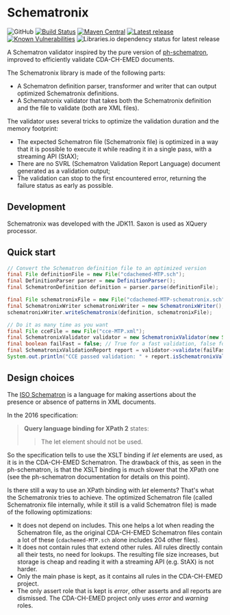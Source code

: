 # Schematronix

![GitHub](https://img.shields.io/github/license/qligier/Schematronix)
[![Build Status](https://travis-ci.org/qligier/Schematronix.png?branch=master)](https://travis-ci.org/qligier/Schematronix)
[![Maven Central](https://maven-badges.herokuapp.com/maven-central/ch.qligier/schematronix/badge.svg?style=flat)](https://search.maven.org/artifact/ch.qligier/schematronix)
[![Latest release](https://img.shields.io/github/release/qligier/Schematronix.svg)](https://github.com/qligier/Schematronix/releases/latest)
[![Known Vulnerabilities](https://snyk.io/test/github/qligier/Schematronix/badge.svg?targetFile=pom.xml)](https://snyk.io/test/github/qligier/Schematronix?targetFile=pom.xml)
![Libraries.io dependency status for latest release](https://img.shields.io/librariesio/release/github/qligier/Schematronix)

A Schematron validator inspired by the pure version of [ph-schematron](https://github.com/phax/ph-schematron), improved to efficiently
 validate CDA-CH-EMED documents.

The Schematronix library is made of the following parts:

- A Schematron definition parser, transformer and writer that can output optimized Schematronix definitions.
- A Schematronix validator that takes both the Schematronix definition and the file to validate (both are XML files).

The validator uses several tricks to optimize the validation duration and the memory footprint:

- The expected Schematron file (Schematronix file) is optimized in a way that it is possible to execute it while reading it in a single
pass, with a streaming API (StAX);
- There are no SVRL (Schematron Validation Report Language) document generated as a validation output;
- The validation can stop to the first encountered error, returning the failure status as early as possible.

## Development

Schematronix was developed with the JDK11. Saxon is used as XQuery processor. 

## Quick start

```java
// Convert the Schematron definition file to an optimized version
final File definitionFile = new File("cdachemed-MTP.sch");
final DefinitionParser parser = new DefinitionParser();
final SchematronDefinition definition = parser.parse(definitionFile);

final File schematronixFile = new File("cdachemed-MTP-schematronix.sch");
final SchematronixWriter schematronixWriter = new SchematronixWriter();
schematronixWriter.writeSchematronix(definition, schematronixFile);

// Do it as many time as you want
final File cceFile = new File("cce-MTP.xml");
final SchematronixValidator validator = new SchematronixValidator(new StreamSource(cceFile), schematronixFile);
final boolean failFast = false; // True for a fast validation, false for a complete validation
final SchematronixValidationReport report = validator->validate(failFast);
System.out.println("CCE passed validation: " + report.isSchematronixValid());
```

## Design choices

The [ISO Schematron](http://schematron.com/) is a language for making assertions about the presence or absence of patterns in XML documents.

In the 2016 specification:

> **Query language binding for XPath 2** states:
> > The let element should not be used.

So the specification tells to use the XSLT binding if _let_ elements are used, as it is in the CDA-CH-EMED Schematron.
The drawback of this, as seen in the ph-schematron, is that the XSLT binding is much slower that the XPath one (see the ph-schematron
 documentation for details on this point).
 
Is there still a way to use an XPath binding with _let_ elements?
That's what the Schematronix tries to achieve. The optimized Schematron file (called Schematronix file internally, while it still is a
 valid Schematron file) is made of the following
 optimizations:

- It does not depend on includes. This one helps a lot when reading the Schematron file, as the original CDA-CH-EMED Schematron files
 contain a lot of these (`cdachemed-MTP.sch` alone includes 204 other files).
- It does not contain rules that extend other rules. All rules directly contain all their tests, no need for lookups. The resulting file
 size increases, but storage is cheap and reading it with a streaming API (e.g. StAX) is not harder.
- Only the main phase is kept, as it contains all rules in the CDA-CH-EMED project.
- The only assert role that is kept is _error_, other asserts and all reports are dismissed. The CDA-CH-EMED project only uses _error_ and
 _warning_ roles.
